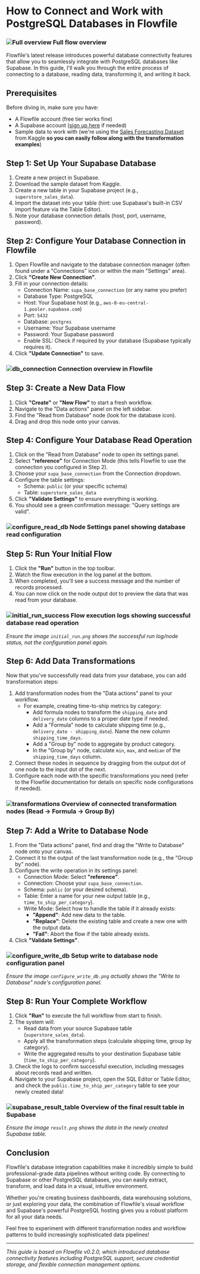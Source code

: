 # How to Connect and Work with PostgreSQL Databases in Flowfile

### ![Full overview](../assets/images/guides/database_connectivity/main_image.png) Full flow overview

Flowfile's latest release introduces powerful database connectivity features that allow you to seamlessly integrate with PostgreSQL databases like Supabase. In this guide, I'll walk you through the entire process of connecting to a database, reading data, transforming it, and writing it back.

## Prerequisites

Before diving in, make sure you have:

-   A Flowfile account (free tier works fine)
-   A Supabase account ([sign up here](https://supabase.com) if needed)
-   Sample data to work with (we're using the [Sales Forecasting Dataset](https://www.kaggle.com/datasets/rohitsahoo/sales-forecasting) from Kaggle **so you can easily follow along with the transformation examples**)

## Step 1: Set Up Your Supabase Database

1.  Create a new project in Supabase.
2.  Download the sample dataset from Kaggle.
3.  Create a new table in your Supabase project (e.g., `superstore_sales_data`).
4.  Import the dataset into your table (hint: use Supabase's built-in CSV import feature via the Table Editor).
5.  Note your database connection details (host, port, username, password).

## Step 2: Configure Your Database Connection in Flowfile

1.  Open Flowfile and navigate to the database connection manager (often found under a "Connections" icon or within the main "Settings" area).
2.  Click **"Create New Connection"**.
3.  Fill in your connection details:
    *   Connection Name: `supa_base_connection` (or any name you prefer)
    *   Database Type: PostgreSQL
    *   Host: Your Supabase host (e.g., `aws-0-eu-central-1.pooler.supabase.com`)
    *   Port: `5432`
    *   Database: `postgres`
    *   Username: Your Supabase username
    *   Password: Your Supabase password
    *   Enable SSL: Check if required by your database (Supabase typically requires it).
4.  Click **"Update Connection"** to save.

### ![db_connection](../assets/images/guides/database_connectivity/db_connection.png) Connection overview in Flowfile

## Step 3: Create a New Data Flow

1.  Click **"Create"** or **"New Flow"** to start a fresh workflow.
2.  Navigate to the "Data actions" panel on the left sidebar.
3.  Find the "Read from Database" node (look for the database icon).
4.  Drag and drop this node onto your canvas.

## Step 4: Configure Your Database Read Operation

1.  Click on the "Read from Database" node to open its settings panel.
2.  Select **"reference"** for Connection Mode (this tells Flowfile to use the connection you configured in Step 2).
3.  Choose your `supa_base_connection` from the Connection dropdown.
4.  Configure the table settings:
    *   Schema: `public` (or your specific schema)
    *   Table: `superstore_sales_data`
5.  Click **"Validate Settings"** to ensure everything is working.
6.  You should see a green confirmation message: "Query settings are valid".

### ![configure_read_db](../assets/images/guides/database_connectivity/configure_read_db.png) Node Settings panel showing database read configuration

## Step 5: Run Your Initial Flow

1.  Click the **"Run"** button in the top toolbar.
2.  Watch the flow execution in the log panel at the bottom.
3.  When completed, you'll see a success message and the number of records processed.
4.  You can now click on the node output dot to preview the data that was read from your database.

### ![initial_run_success](../assets/images/guides/database_connectivity/initial_run.png) Flow execution logs showing successful database read operation
*Ensure the image `initial_run.png` shows the successful run log/node status, not the configuration panel again.*

## Step 6: Add Data Transformations

Now that you've successfully read data from your database, you can add transformation steps:

1.  Add transformation nodes from the "Data actions" panel to your workflow.
    *   For example, creating time-to-ship metrics by category:
        *   Add formula nodes to transform the `shipping_date` and `delivery_date` columns to a proper date type if needed.
        *   Add a "Formula" node to calculate shipping time (e.g., `delivery_date - shipping_date`). Name the new column `shipping_time_days`.
        *   Add a "Group by" node to aggregate by product category.
        *   In the "Group by" node, calculate `min`, `max`, and `median` of the `shipping_time_days` column.
2.  Connect these nodes in sequence by dragging from the output dot of one node to the input dot of the next.
3.  Configure each node with the specific transformations you need (refer to the Flowfile documentation for details on specific node configurations if needed).

### ![transformations](../assets/images/guides/database_connectivity/transformations.png) Overview of connected transformation nodes (Read -> Formula -> Group By)

## Step 7: Add a Write to Database Node

1.  From the "Data actions" panel, find and drag the "Write to Database" node onto your canvas.
2.  Connect it to the output of the last transformation node (e.g., the "Group by" node).
3.  Configure the write operation in its settings panel:
    *   Connection Mode: Select **"reference"**.
    *   Connection: Choose your `supa_base_connection`.
    *   Schema: `public` (or your desired schema).
    *   Table: Enter a name for your new output table (e.g., `time_to_ship_per_category`).
    *   Write Mode: Select how to handle the table if it already exists:
        *   **"Append"**: Add new data to the table.
        *   **"Replace"**: Delete the existing table and create a new one with the output data.
        *   **"Fail"**: Abort the flow if the table already exists.
4.  Click **"Validate Settings"**.

### ![configure_write_db](../assets/images/guides/database_connectivity/configure_write_db.png) Setup write to database node configuration panel
*Ensure the image `configure_write_db.png` actually shows the "Write to Database" node's configuration panel.*

## Step 8: Run Your Complete Workflow

1.  Click **"Run"** to execute the full workflow from start to finish.
2.  The system will:
    *   Read data from your source Supabase table (`superstore_sales_data`).
    *   Apply all the transformation steps (calculate shipping time, group by category).
    *   Write the aggregated results to your destination Supabase table (`time_to_ship_per_category`).
3.  Check the logs to confirm successful execution, including messages about records read and written.
4.  Navigate to your Supabase project, open the SQL Editor or Table Editor, and check the `public.time_to_ship_per_category` table to see your newly created data!

### ![supabase_result_table](../assets/images/guides/database_connectivity/result.png) Overview of the final result table in Supabase
*Ensure the image `result.png` shows the data in the newly created Supabase table.*

## Conclusion

Flowfile's database integration capabilities make it incredibly simple to build professional-grade data pipelines without writing code. By connecting to Supabase or other PostgreSQL databases, you can easily extract, transform, and load data in a visual, intuitive environment.

Whether you're creating business dashboards, data warehousing solutions, or just exploring your data, the combination of Flowfile's visual workflow and Supabase's powerful PostgreSQL hosting gives you a robust platform for all your data needs.

Feel free to experiment with different transformation nodes and workflow patterns to build increasingly sophisticated data pipelines!

---

*This guide is based on Flowfile v0.2.0, which introduced database connectivity features including PostgreSQL support, secure credential storage, and flexible connection management options.*
